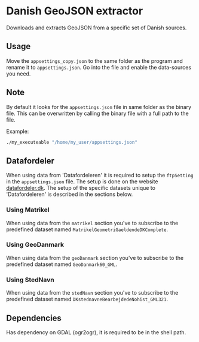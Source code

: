 # Danish GeoJSON extractor

Downloads and extracts GeoJSON from a specific set of Danish sources.

## Usage

Move the `appsettings_copy.json` to the same folder as the program and rename it to `appsettings.json`. Go into the file and enable the data-sources you need.

## Note

By default it looks for the `appsettings.json` file in same folder as the binary file. This can be overwritten by calling the binary file with a full path to the file.

Example:

```sh
./my_executeable "/home/my_user/appsettings.json"
```

## Datafordeler

When using data from 'Datafordeleren' it is required to setup the `ftpSetting` in the `appsettings.json` file. The setup is done on the website [datafordeler.dk](https://datafordeler.dk/). The setup of the specific datasets unique to 'Datafordeleren' is described in the sections below.

### Using Matrikel

When using data from the `matrikel` section you've to subscribe to the predefined dataset named `MatrikelGeometriGaeldendeDKComplete`.

### Using GeoDanmark

When using data from the `geoDanmark` section you've to subscribe to the predefined dataset named `GeoDanmark60_GML`.

### Using StedNavn

When using data from the `stedNavn` section you've to subscribe to the predefined dataset named `DKstednavneBearbejdedeNohist_GML321`.

## Dependencies

Has dependency on GDAL (ogr2ogr), it is required to be in the shell path.
